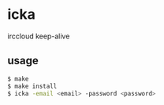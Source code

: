 # icka

irccloud keep-alive

## usage

```sh
$ make
$ make install
$ icka -email <email> -password <password>
```
